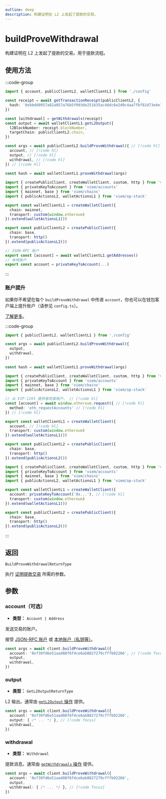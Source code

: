 ```yaml
---
outline: deep
description: 构建证明在 L2 上发起了提款的交易。
---
```


# buildProveWithdrawal

构建证明在 L2 上发起了提款的交易。用于提款流程。

## 使用方法

:::code-group

```ts [example.ts]
import { account, publicClientL2, walletClientL1 } from './config'

const receipt = await getTransactionReceipt(publicClientL2, {
  hash: '0xbbdd0957a82a057a76b5f093de251635ac4ddc6e2d0c4aa7fbf82d73e4e11039',
})

const [withdrawal] = getWithdrawals(receipt)
const output = await walletClientL1.getL2Output({
  l2BlockNumber: receipt.blockNumber,
  targetChain: publicClientL2.chain,
})

const args = await publicClientL2.buildProveWithdrawal({ // [!code hl]
  account, // [!code hl]
  output, // [!code hl]
  withdrawal, // [!code hl]
}) // [!code hl]
 
const hash = await walletClientL1.proveWithdrawal(args)
```

```ts [config.ts]
import { createPublicClient, createWalletClient, custom, http } from 'viem'
import { privateKeyToAccount } from 'viem/accounts'
import { mainnet, base } from 'viem/chains'
import { publicActionsL2, walletActionsL1 } from 'viem/op-stack'

export const walletClientL1 = createWalletClient({
  chain: mainnet,
  transport: custom(window.ethereum)
}).extend(walletActionsL1())

export const publicClientL2 = createPublicClient({
  chain: base,
  transport: http()
}).extend(publicActionsL2())

// JSON-RPC 账户
export const [account] = await walletClientL1.getAddresses()
// 本地账户
export const account = privateKeyToAccount(...)
```

:::


### 账户提升

如果你不希望在每个 `buildProveWithdrawal` 中传递 `account`，你也可以在钱包客户端上提升账户（请参见 `config.ts`）。

[了解更多](/docs/clients/wallet#account)。

:::code-group

```ts [example.ts]
import { publicClientL2, walletClientL1 } from './config'

const args = await publicClientL2.buildProveWithdrawal({
  output,
  withdrawal,
})
 
const hash = await walletClientL1.proveWithdrawal(args)
```

```ts [config.ts (JSON-RPC 账户)]
import { createPublicClient, createWalletClient, custom, http } from 'viem'
import { privateKeyToAccount } from 'viem/accounts'
import { mainnet, base } from 'viem/chains'
import { publicActionsL2, walletActionsL1 } from 'viem/op-stack'

// 从 EIP-1193 提供者检索账户。 // [!code hl]
const [account] = await window.ethereum.request({ // [!code hl]
  method: 'eth_requestAccounts' // [!code hl]
}) // [!code hl]

export const walletClientL1 = createWalletClient({
  account, // [!code hl]
  transport: custom(window.ethereum)
}).extend(walletActionsL1())

export const publicClientL2 = createPublicClient({
  chain: base,
  transport: http()
}).extend(publicActionsL2())
```

```ts [config.ts (本地账户)]
import { createPublicClient, createWalletClient, custom, http } from 'viem'
import { privateKeyToAccount } from 'viem/accounts'
import { mainnet, base } from 'viem/chains'
import { publicActionsL2, walletActionsL1 } from 'viem/op-stack'

export const walletClientL1 = createWalletClient({
  account: privateKeyToAccount('0x...'), // [!code hl]
  transport: custom(window.ethereum)
}).extend(walletActionsL1())

export const publicClientL2 = createPublicClient({
  chain: base,
  transport: http()
}).extend(publicActionsL2())
```

:::

## 返回

`BuildProveWithdrawalReturnType`

执行 [证明提款交易](/op-stack/actions/proveWithdrawal) 所需的参数。

## 参数

### account（可选）

- **类型：** `Account | Address`

发送交易的账户。

接受 [JSON-RPC 账户](/docs/clients/wallet#json-rpc-accounts) 或 [本地账户（私钥等）](/docs/clients/wallet#local-accounts-private-key-mnemonic-etc)。

```ts
const args = await client.buildProveWithdrawal({
  account: '0xf39fd6e51aad88f6f4ce6ab8827279cfffb92266', // [!code focus]
  output,
  withdrawal,
})
```

### output

- **类型：** `GetL2OutputReturnType`

L2 输出。通常由 [`getL2Output` 操作](/op-stack/actions/getL2Output) 提供。

```ts
const args = await client.buildProveWithdrawal({
  account: '0xf39fd6e51aad88f6f4ce6ab8827279cfffb92266',
  output: { /* ... */ }, // [!code focus]
  withdrawal, 
})
```

### withdrawal

- **类型：** `Withdrawal`

提款消息。通常由 [`getWithdrawals` 操作](/op-stack/utilities/getWithdrawals) 提供。

```ts
const args = await client.buildProveWithdrawal({
  account: '0xf39fd6e51aad88f6f4ce6ab8827279cfffb92266',
  output,
  withdrawal: { /* ... */ }, // [!code focus]
})
```